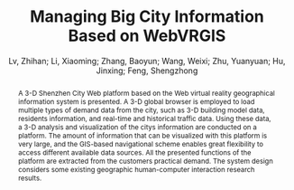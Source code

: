 ---
layout: technique
title: "Managing Big City Information Based on WebVRGIS"
system_type: "True"
technique: "False"
design_study: "False"
evaluation: "False"
data: "False"
analysis: "False"
generation: "False"
curation_and_transformation: "False"
management: "False"
modeling: "False"
urban_analysis: "True"
visualization: "True"
sunlight_access: "False"
wind_ventilation: "False"
view_impact: "False"
energy: "False"
damage_and_disaster_management: "False"
climate: "False"
sound: "False"
property_cadastre: "True"
others: "True"
lookup: "False"
browse: "True"
locate: "False"
explore: "True"
identify: "True"
compare: "False"
summarize: "True"
distribution: "False"
trends: "False"
outliers: "False"
extremes: "False"
features: "True"
target_discovery: "True"
target_access: "True"
spatial_relation: "False"
buildings: "True"
streets: "True"
nature: "True"
uniform_discretization: "False"
structural_subdivision: "False"
univariate: "False"
multivariate: "True"
volumetric: "False"
temporal: "True"
sensing: "False"
statistical: "False"
simulation_based: "False"
learning_based: "False"
surveyed: "False"
site: "False"
block: "False"
multi_block: "False"
city: "True"
va_wo_model: "False"
post_model: "True"
model_integrated: "False"
assisted_models: "False"
overlay: "True"
embedded: "True"
linked: "False"
temporal_jx: "False"
spatial_jx: "False"
filter: "False"
aggregate: "False"
embed: "True"
glyphs: "True"
bar_charts: "False"
scatterplots: "False"
matrix: "False"
parallel_coordinates: "False"
map_2d: "False"
map_3d: "True"
walking: "False"
steering: "False"
selection_based: "False"
manipulation_based: "True"
distortion: "False"
ghosting: "False"
culling: "False"
birds_view: "True"
multi_view: "False"
assisted_steering: "False"
other: "False"
vr_cave: "True"
ar: "False"
desktop: "False"
mobile: "False"
case_study: "False"
user_study: "True"
statistical_evaluation: "False"
expert_interviews: "False"
key: "W6SXRS65"
item_type: "journalArticle"
publication_year: "2016"
author: "Lv, Zhihan; Li, Xiaoming; Zhang, Baoyun; Wang, Weixi; Zhu, Yuanyuan; Hu, Jinxing; Feng, Shengzhong"
publication_title: "IEEE Access"
isbn: "nan"
issn: "2169-3536"
doi: "10.1109/ACCESS.2016.2517076"
url_paper: "http://ieeexplore.ieee.org/document/7381585/"
abstract_note: "nan"
date_added: "2023-01-30 00:01:33"
date_modified: "2023-01-30 00:01:33"
access_date: "2023-01-30 00:01:33"
pages: "407-415"
num_pages: "nan"
issue: "nan"
volume: "4.0"
number_of_volumes: "nan"
journal_abbreviation: "IEEE Access"
short_title: "nan"
series: "nan"
series_number: "nan"
series_text: "nan"
series_title: "nan"
publisher: "nan"
place: "nan"
language: "nan"
rights: "nan"
type: "nan"
archive: "nan"
archive_location: "nan"
library_catalog: "DOI.org (Crossref)"
call_number: "nan"
extra: "nan"
notes: "nan"
link_attachments: "nan"
manual_tags: "nan"
automatic_tags: "nan"
editor: "nan"
series_editor: "nan"
translator: "nan"
contributor: "nan"
attorney_agent: "nan"
book_author: "nan"
cast_member: "nan"
commenter: "nan"
composer: "nan"
cosponsor: "nan"
counsel: "nan"
interviewer: "nan"
producer: "nan"
recipient: "nan"
reviewed_author: "nan"
scriptwriter: "nan"
words_by: "nan"
guest: "nan"
number: "nan"
edition: "nan"
running_time: "nan"
scale: "nan"
medium: "nan"
artwork_size: "nan"
filing_date: "nan"
application_number: "nan"
assignee: "nan"
issuing_authority: "nan"
country: "nan"
meeting_name: "nan"
conference_name: "nan"
court: "nan"
references: "nan"
reporter: "nan"
legal_status: "nan"
priority_numbers: "nan"
programming_language: "nan"
version: "nan"
system: "nan"
code: "nan"
code_number: "nan"
section: "nan"
session: "nan"
committee: "nan"
history: "nan"
legislative_body: "nan"
abstract: "A 3-D Shenzhen City Web platform based on the Web virtual reality geographical information system is presented. A 3-D global browser is employed to load multiple types of demand data from the city, such as 3-D building model data, residents information, and real-time and historical traffic data. Using these data, a 3-D analysis and visualization of the citys information are conducted on a platform. The amount of information that can be visualized with this platform is very large, and the GIS-based navigational scheme enables great flexibility to access different available data sources. All the presented functions of the platform are extracted from the customers practical demand. The system design considers some existing geographic human-computer interaction research results."
---